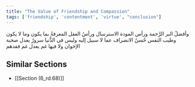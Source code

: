 ```yaml
---
title: "The Value of Friendship and Compassion"
tags: ['friendship', 'contentment', 'virtue', "conclusion"]
---
```


 وأفضلُ البر الرَّحمة ورأس المودة الاسترسال ورأسُ العقل المعرفةُ بما يكون وما لا يكون وطيب النفس حُسنُ الانصراف عما لا سبيل إليه  وليس في الدُّنيا سرورٌ يعدل صحبة الإخوان ولا فيها غم يعدل غم فقدهم

## Similar Sections
- [[Section (6_rd.68)]]
